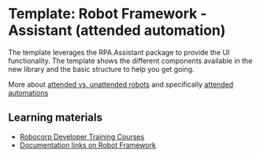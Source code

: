 # Template: Robot Framework - Assistant (attended automation)

The template leverages the RPA.Assistant package to provide the UI functionality. The template shows the different components available in the new library and the basic structure to help you get going.

More about [attended vs. unattended robots](https://robocorp.com/docs/control-room/attended-or-unattended) and specifically [attended automations](https://robocorp.com/docs/control-room/attended)

## Learning materials

- [Robocorp Developer Training Courses](https://robocorp.com/docs-robot-framework/courses)
- [Documentation links on Robot Framework](https://robocorp.com/docs/languages-and-frameworks/robot-framework)
